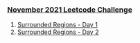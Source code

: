 ### [November 2021 Leetcode Challenge](https://leetcode.com/explore/featured/card/november-leetcoding-challenge-2021/)

1. [Surrounded Regions - Day 1](/_2021/_11_november2021/Day_01_130_Surrounded_Regions.java) 
2. [Surrounded Regions - Day 2](/_2021/_11_november2021/Day_02_980_Unique_Paths_III.java) 
